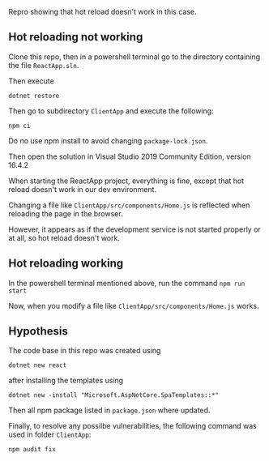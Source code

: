 ﻿Repro showing that hot reload doesn't work in this case.

## Hot reloading not working

Clone this repo, then in a powershell terminal go to the directory containing the file `ReactApp.sln`.

Then execute
```
dotnet restore
```

Then go to subdirectory `ClientApp` and execute the following:
```
npm ci
```
Do no use npm install to avoid changing `package-lock.json`.

Then open the solution in Visual Studio 2019 Community Edition, version 16.4.2

When starting the ReactApp project, everything is fine, except that hot reload doesn't work in our dev environment.

Changing a file like `ClientApp/src/components/Home.js` is reflected when reloading the page in the browser.

However, it appears as if the development service is not started properly or at all, so hot reload doesn't work.

## Hot reloading working

In the powershell terminal mentioned above, run the command ```npm run start```

Now, when you modify a file like `ClientApp/src/components/Home.js` works.

## Hypothesis

The code base in this repo was created using 
```
dotnet new react
```
after installing the templates using 
```
dotnet new -install "Microsoft.AspNetCore.SpaTemplates::*"
```
Then all npm package listed in `package.json` where updated.

Finally, to resolve any possilbe vulnerabilities, the following command was used in folder `ClientApp`:
```
npm audit fix
```
